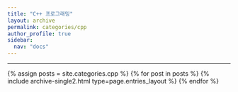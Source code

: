 ```yaml
---
title: "C++ 프로그래밍"
layout: archive
permalink: categories/cpp
author_profile: true
sidebar:
  nav: "docs"
---
```


<!-- 공백이 포함되어 있는 카테고리 이름의 경우 site.categories['a b c'] 이런식으로! -->

---

{% assign posts = site.categories.cpp %}
{% for post in posts %} {% include archive-single2.html type=page.entries_layout %} {% endfor %}
